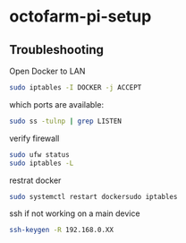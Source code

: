 # octofarm-pi-setup


## Troubleshooting

Open Docker to LAN
```sh
sudo iptables -I DOCKER -j ACCEPT
```

which ports are available:
```sh
sudo ss -tulnp | grep LISTEN
```

verify firewall
```sh
sudo ufw status
sudo iptables -L
```

restrat docker
```sh
sudo systemctl restart dockersudo iptables
```

ssh if not working on a main device
```sh
ssh-keygen -R 192.168.0.XX
```